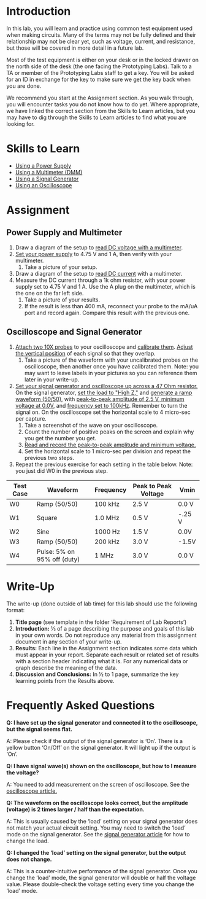 # Introduction
In this lab, you will learn and practice using common test equipment used when making circuits. Many of the terms may not be fully defined and their relationship may not be clear yet, such as voltage, current, and resistance, but those will be covered in more detail in a future lab.

Most of the test equipment is either on your desk or in the locked drawer on the north side of the desk (the one facing the Prototyping Labs). Talk to a TA or member of the Prototyping Labs staff to get a key. You will be asked for an ID in exchange for the key to make sure we get the key back when you are done.

We recommend you start at the Assignment section. As you walk through, you will encounter tasks you do not know how to do yet. Where appropriate, we have linked the correct section from the Skills to Learn articles, but you may have to dig through the Skills to Learn articles to find what you are looking for.

# Skills to Learn
- [Using a Power Supply](power_supply.md)
- [Using a Multimeter (DMM)](dmm.md)
- [Using a Signal Generator](signal_gen.md)
- [Using an Oscilloscope](oscope.md)

# Assignment
## Power Supply and Multimeter
1. Draw a diagram of the setup to [read DC voltage with a multimeter](dmm.md/#measuring-voltage).
1. [Set your power supply](power_supply.md) to 4.75 V and 1 A, then verify with your multimeter.
    1. Take a picture of your setup.
1. Draw a diagram of the setup to [read DC current](dmm.md/#measuring-current) with a multimeter.
1. Measure the DC current through a 1k ohm resistor, with your power supply set to 4.75 V and 1 A. Use the A plug on the multimeter, which is the one on the far left side.
    1. Take a picture of your results.
    1. If the result is less than 400 mA, reconnect your probe to the mA/uA port and record again. Compare this result with the previous one.

## Oscilloscope and Signal Generator
1. [Attach two 10X probes](oscope.md/#connecting-probes) to your oscilloscope and [calibrate them](oscope.md/#calibrating-oscilloscope-probes). [Adjust the vertical position](oscope.md/#adjusting-the-display) of each signal so that they overlap.
    1. Take a picture of the waveform with your uncalibrated probes on the oscilloscope, then another once you have calibrated them. Note: you may want to leave labels in your pictures so you can reference them later in your write-up.
1. [Set your signal generator and oscilloscope up across a 47 Ohm resistor.](oscope.md/#investigating-a-circuit) On the signal generator, [set the load to "High Z,"](signal_gen.md/#changing-mode) and [generate a ramp waveform (50/50)](signal_gen.md/#changing-the-waveform), with [peak-to-peak amplitude of 2.5 V, minimum voltage at 0.0V](signal_gen.md/#adjusting-amplitude), and [frequency set to 100kHz](signal_gen.md/#adjusting-frequency). Remember to turn the signal on. On the oscilloscope set the horizontal scale to 4 micro-sec per capture.
    1. Take a screenshot of the wave on your oscilloscope.
    1. Count the number of positive peaks on the screen and explain why you get the number you get.
    1. [Read and record the peak-to-peak amplitude and minimum voltage.](oscope.md/#measuring-voltage)
    1. Set the horizontal scale to 1 micro-sec per division and repeat the previous two steps.
1. Repeat the previous exercise for each setting in the table below. Note: you just did W0 in the previous step.

| Test Case | Waveform | Frequency | Peak to Peak Voltage | Vmin |
| --- | --- | --- | --- | --- |
| W0 | Ramp (50/50)| 100 kHz | 2.5 V | 0.0 V |
| W1 | Square | 1.0 MHz | 0.5 V | -.25 V |
| W2 | Sine | 1000 Hz | 1.5 V | 0.0V |
| W3 | Ramp (50/50) | 200 kHz | 3.0 V | -1.5V |
| W4 | Pulse: 5% on 95% off (duty) | 1 MHz | 3.0 V | 0.0 V |

# Write-Up
The write-up (done outside of lab time) for this lab should use the following format:

1. **Title page** (see template in the folder ‘Requirement of Lab Reports’)
1. **Introduction:** ⅓ of a page describing the purpose and goals of this lab in your own words. Do not reproduce any material from this assignment document in any section of your write-up.
1. **Results:** Each line in the Assignment section indicates some data which must appear in your report. Separate each result or related set of results with a section header indicating what it is. For any numerical data or graph describe the meaning of the data.
1. **Discussion and Conclusions:** In ½ to 1 page, summarize the key learning points from the Results above.

# Frequently Asked Questions
**Q: I have set up the signal generator and connected it to the oscilloscope, but the signal seems flat.**

A: Please check if the output of the signal generator is ‘On’. There is a yellow button ‘On/Off’ on the signal generator. It will light up if the output is ‘On’.


**Q: I have signal wave(s) shown on the oscilloscope, but how to I measure the voltage?**

A: You need to add measurement on the screen of oscilloscope. See the [oscilloscope article.](oscope.md/#measuring-voltage)

**Q: The waveform on the oscilloscope looks correct, but the amplitude (voltage) is 2 times larger / half than the expectation.**

A: This is usually caused by the ‘load’ setting on your signal generator does not match your actual circuit setting. You may need to switch the ‘load’ mode on the signal generator. See the [signal generator article](signal_gen.md/#changing-mode-(high-z))  for how to change the load.

**Q: I changed the ‘load’ setting on the signal generator, but the output does not change.**

A: This is a counter-intuitive performance of the signal generator. Once you change the ‘load’ mode, the signal generator will double or half the voltage value. Please double-check the voltage setting every time you change the ‘load’ mode.
